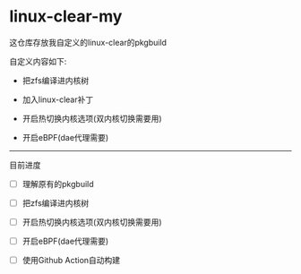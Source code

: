# linux-clear-my

这仓库存放我自定义的linux-clear的pkgbuild

自定义内容如下:

* 把zfs编译进内核树

* 加入linux-clear补丁

* 开启热切换内核选项(双内核切换需要用)

* 开启eBPF(dae代理需要)

---

目前进度

- [ ] 理解原有的pkgbuild

- [ ] 把zfs编译进内核树

- [ ] 开启热切换内核选项(双内核切换需要用)

- [ ] 开启eBPF(dae代理需要)

- [ ] 使用Github Action自动构建
